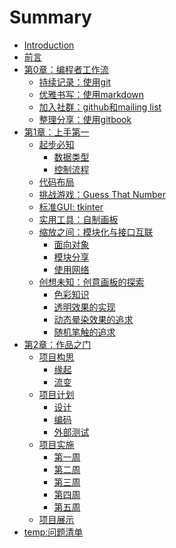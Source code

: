 # Summary

* [Introduction](README.md)
* [前言](source/preface.md)
* [第0章：编程者工作流](source/part1/intro.md)
   * [持续记录：使用git](source/part1/git.md)
   * [优雅书写：使用markdown](source/part1/markdown.md)
   * [加入社群：github和mailing list](source/part1/github.md)
   * [整理分享：使用gitbook](source/part1/gitbook.md)
* [第1章：上手第一]()
   * [起步必知]()
       * [数据类型]()
       * [控制流程]()
   * [代码布局]()
   * [挑战游戏：Guess That Number](source/part2/Guess_The_Number.md)
   * [标准GUI: tkinter](source/part2/tkinter.md) 
   * [实用工具：自制画板](source/part2/drawing_board_1.md)
   * [缩放之间：模块化与接口互联]()
       * [面向对象]()
       * [模块分享]()
       * [使用网络]()
   * [创想未知：创意画板的探索]()
       * [色彩知识]()
       * [透明效果的实现]()
       * [动态晕染效果的追求]()
       * [随机笔触的追求]()
* [第2章：作品之门](完整作品是最重要的)
   * [项目构思]()
       * [缘起]()
       * [流变]()
   * [项目计划]()
       * [设计]()
       * [编码]()
       * [外部测试]()
   * [项目实施]()
       * [第一周]()
       * [第二周]()
       * [第三周]()
       * [第四周]()
       * [第五周]()
   * [项目展示]()
* [temp:问题清单](source/temp/issues.md)

